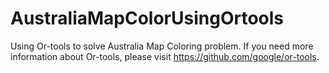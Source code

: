 # AustraliaMapColorUsingOrtools
Using Or-tools to solve Australia Map Coloring problem.
If you need more information about Or-tools, please visit https://github.com/google/or-tools.
